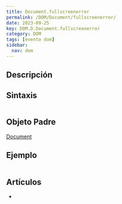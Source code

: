 ```yaml
---
title: Document.fullscreenerror
permalink: /DOM/Document/fullscreenerror/
date: 2023-09-25
key: DOM.D.Document.fullscreenerror
category: DOM
tags: [evento dom]
sidebar:
  nav: dom
---
```


## Descripción


## Sintaxis


```javascript

```


## Objeto Padre


[Document](https://www.w3api.com/DOM/Document/)


## Ejemplo


```javascript

```


## Artículos

- 
